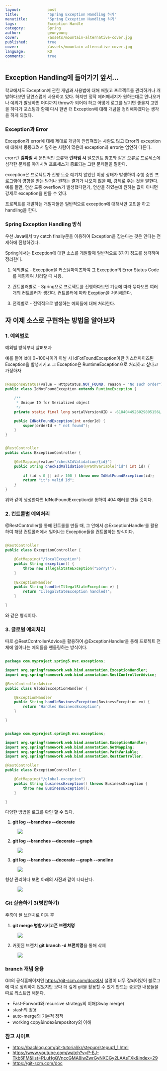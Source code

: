 ```yaml
---
layout:            post
title:             "Spring Exception Handling 하기"
menutitle:         "Spring Exception Handling 하기"
tags:              Exception Handle
category:          Spring
author:            geunyoung
cover:             /assets/mountain-alternative-cover.jpg
published:         true
cover:             /assets/mountain-alternative-cover.jpg
language:          KO
comments:          true
---
```


## Exception Handling에 들어가기 앞서...

학교에서도 Exception에 관한 개념과 사용법에 대해 배웠고 프로젝트를 관리하거나 개발하다보면 당연스럽게 사용하고 있다. 하지만 정작 에러메세지가 원하는대로 안나오거나 예외가 발생하면 어디까지 throw가 되어야 하고 어떻게 로그를 남기면 좋을지 고민을 하다가 포스팅과 함께 다시 한번 더 Exception에 대해 개념을 정리해야겠다는 생각을 하게 되었다.


### Exception과 Error

Exception과 error에 대해 제대로 개념이 안잡혀있는 사람도 많고 Error와 exception에 대해서 뭉퉁그려서 말하는 사람이 많은데 exception과 error는 엄연히 다른다.

erorr란 **컴파일 시** 문법적인 오류와 **런타임 시** 널포인트 참조와 같은 오류로 프로세스에 심각한 문제를 야기시켜 프로세스가 종료되는 그런 문제들을 말한다.

exception은 프로젝트가 진행 도중 예기치 않았던 이상 상태가 발생하여 수행 중인 프로그램이 영향을 받는 받거나 원하는 결과가 나오지 않을 때, 강제로 주는 것을 말한다. 예를 들면, 연산 도중 overflow가 발생했다던가, 연산을 하였는데 원하는 값이 아니면 강제로 exception을 만들 수 있다.

프로젝트를 개발하는 개발자들은 일반적으로 exception에 대해서만 고민을 하고 handling을 한다.


### Spring Exception Handling 방식

우선 Java에서 try catch finally문을 이용하여 Exception을 잡는다는 것은 안다는 전제하에 진행하겠다.

Spring에서는 Exception에 대한 소스를 개발할때 일반적으로 3가지 정도를 생각하며 정리한다.

1. 예외별로 - Exception을 커스텀마이즈하여 그 Exception의 Error Status Code를 매핑하여 처리할 때 사용.

2. 컨트롤러별로 - Spring으로 프로젝트를 진행하다보면 기능에 따라 묶다보면 여러개의 컨트롤러가 생긴다. 컨트롤러에 따라 Excption을 처리해준다.

3. 전역별로 - 전역적으로 발생하는 예외들에 대해 처리한다.

## 자 이제 소스로 구현하는 방법을 알아보자

### 1. 예외별로

예외별 방식부터 살펴보자

예를 들어 id에 0~100사이가 아닐 시 IdFotFoundException이란 커스터마이즈된 Exception을 발생시키고 그 Exception은 RuntimeException으로 처리하고 싶다고 가정하자

```java

@ResponseStatus(value = HttpStatus.NOT_FOUND, reason = "No such order")
public class IdNotFoundException extends RuntimeException {

	/**
	 * Unique ID for Serialized object
	 */
	private static final long serialVersionUID = -6184044926029805156L;

	public IdNotFoundException(int orderId) {
		super(orderId + " not found");
	}
}

```

```java

@RestController
public class ExceptionController {

	@GetMapping(value="/checkIdValidation/{id}") 
	public String checkIdValidation(@PathVariable("id") int id) { 
		
		if (id < 0 || id > 100 ) throw new IdNotFoundException(id); 
		return "it's valid Id"; 
	}
}

```
위와 같이 생성한다면 IdNotFoundException을 통하여 404 에러를 만들 것이다. 

### 2. 컨트롤별 예외처리

@RestController를 통해 컨트롤를 만들 때, 그 안에서 @ExceptionHandler를 활용하여 해당 컨트롤러에서 일어나는 Exception들을 컨트롤하는 방식이다.


```java

@RestController
public class ExceptionController {

	@GetMapping("/localException")
	public String exception() {
		throw new IllegalStateException("Sorry!");
	}
	
	@ExceptionHandler
	public String handle(IllegalStateException e) {
		return "IllegalStateException handled!";
	}

}

```
와 같은 형식이다.

### 3. 글로벌 예외처리

따로 @RestControllerAdvice을 활용하여 @ExceptionHandler을 통해 프로젝트 전체에 일어나는 예외들을 핸들링하는 방식이다.

```java

package com.myproject.spring5.mvc.exceptions;

import org.springframework.web.bind.annotation.ExceptionHandler;
import org.springframework.web.bind.annotation.RestControllerAdvice;

@RestControllerAdvice
public class GlobalExceptionHandler {

	@ExceptionHandler
	public String handleBusinessException(BusinessException ex) {
		return "Handled BusinessException";
	}

}


```

```java

package com.myproject.spring5.mvc.exceptions;

import org.springframework.web.bind.annotation.ExceptionHandler;
import org.springframework.web.bind.annotation.GetMapping;
import org.springframework.web.bind.annotation.PathVariable;
import org.springframework.web.bind.annotation.RestController;

@RestController
public class ExceptionController {

	@GetMapping("/global-exception")
	public String businessException() throws BusinessException {
		throw new BusinessException();
	}

}


```

다양한 방법을 로그를 확인 할 수 있다.

1. **git log --branches --decorate**

<aside>
<figure>
<img src="{{ "/media/img/Git/practice27.PNG" | absolute_url }}" />
</figure>
</aside>

2. **git log --branches --decorate --graph**

<aside>
<figure>
<img src="{{ "/media/img/Git/practice28.PNG" | absolute_url }}" />
</figure>
</aside>

3. **git log --branches --decorate --graph --oneline**

<aside>
<figure>
<img src="{{ "/media/img/Git/practice29.PNG" | absolute_url }}" />
</figure>
</aside>

형상 관리하다 보면 아래의 사진과 같이 나타난다.

<aside>
<figure>
<img src="{{ "/media/img/Git/practice30.PNG" | absolute_url }}" />
</figure>
</aside>



### Git 실습하기 3(병합하기)

주축이 될 브랜치로 이동 후

1. **git merge 병합시키고픈 브랜치명**

<aside>
<figure>
<img src="{{ "/media/img/Git/practice31.PNG" | absolute_url }}" />
</figure>
</aside>

2. 커밋된 브랜치 **git branch -d 브랜치명**을 통해 삭제

<aside>
<figure>
<img src="{{ "/media/img/Git/practice32.PNG" | absolute_url }}" />
</figure>
</aside>


### branch 개념 응용

Git의 공식홈페이지인 https://git-scm.com/doc에서 설명이 너무 잘되어있어 블로그에 따로 정리하지 않았지만 보다 더 깊게 git을 활용할 수 있게 만드는 중요한 내용들을 따로 리스트업 해둔다.

 - Fast-Forword와 recursive strategy의 이해(3way merge)
 - stash의 활용
 - auto-merge의 기본적 정책
 - working copy&index&repository의 이해

 
 ### 참고 사이트
  - https://backlog.com/git-tutorial/kr/stepup/stepup1_1.html
  - https://www.youtube.com/watch?v=P-EJ-Tkb5FM&list=PLuHgQVnccGMA8iwZwrGyNXCGy2LAAsTXk&index=29
  - https://git-scm.com/doc


